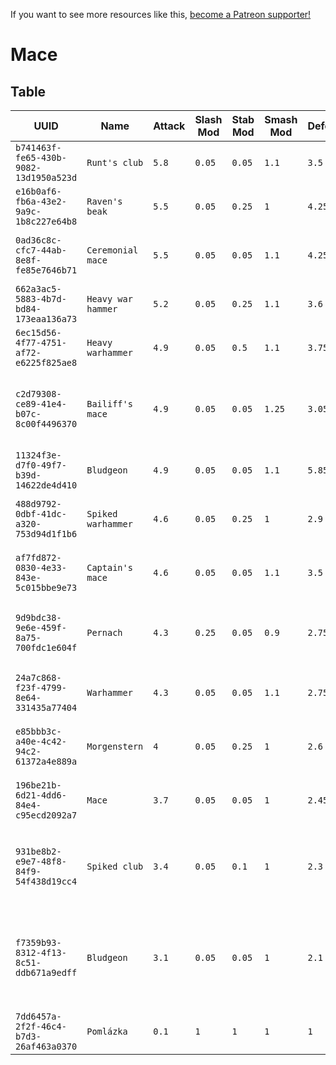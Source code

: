 <!-- TITLE: Mace -->

If you want to see more resources like this, [become a Patreon supporter!](https://www.patreon.com/fireundubh) 

# Mace
## Table

UUID | Name | Attack | Slash Mod | Stab Mod | Smash Mod | Defense | Str Req | Agi Req | Location
--- | --- | --- | --- | --- | --- | --- | --- | --- | ---
`b741463f-fe65-430b-9082-13d1950a523d` | `Runt's club` | `5.8` | `0.05` | `0.05` | `1.1` | `3.5` | `14` | `0` | Runt
`e16b0af6-fb6a-43e2-9a9c-1b8c227e64b8` | `Raven's beak` | `5.5` | `0.05` | `0.25` | `1` | `4.25` | `13` | `0` | q_escape_from_Vranik_4
`0ad36c8c-cfc7-44ab-8e8f-fe85e7646b71` | `Ceremonial mace` | `5.5` | `0.05` | `0.05` | `1.1` | `4.25` | `13` | `0` | Sold by Rattay swordsmith<br>Sold by Sassau swordsmith
`662a3ac5-5883-4b7d-bd84-173eaa136a73` | `Heavy war hammer` | `5.2` | `0.05` | `0.25` | `1.1` | `3.6` | `10` | `0` | 
`6ec15d56-4f77-4751-af72-e6225f825ae8` | `Heavy warhammer` | `4.9` | `0.05` | `0.5` | `1.1` | `3.75` | `10` | `0` | Ancient Map IV (Treasures of the Past DLC)
`c2d79308-ce89-41e4-b07c-8c00f4496370` | `Bailiff's mace` | `4.9` | `0.05` | `0.05` | `1.25` | `3.05` | `10` | `0` | Sold by Rattay swordsmith<br>Sold by Sassau swordsmith<br>Treasure map IX<br>ultimate_hangoverSpot
`11324f3e-d7f0-49f7-b39d-14622de4d410` | `Bludgeon` | `4.9` | `0.05` | `0.05` | `1.1` | `5.85` | `10` | `0` | 
`488d9792-0dbf-41dc-a320-753d94d1f1b6` | `Spiked warhammer` | `4.6` | `0.05` | `0.25` | `1` | `2.9` | `8` | `0` | Ancient Map III (Treasures of the Past DLC)<br>Treasure map VIII
`af7fd872-0830-4e33-843e-5c015bbe9e73` | `Captain's mace` | `4.6` | `0.05` | `0.05` | `1.1` | `3.5` | `8` | `0` | Sold by Rattay swordsmith<br>Sold by Sassau swordsmith
`9d9bdc38-9e6e-459f-8a75-700fdc1e604f` | `Pernach` | `4.3` | `0.25` | `0.05` | `0.9` | `2.75` | `7` | `0` | Sold by Rattay swordsmith<br>Sold by Sassau swordsmith<br>poi_talmberk_north_sack4
`24a7c868-f23f-4799-8e64-331435a77404` | `Warhammer` | `4.3` | `0.05` | `0.05` | `1.1` | `2.75` | `7` | `0` | Sold by Rattay swordsmith<br>Sold by Sassau swordsmith
`e85bbb3c-a40e-4c42-94c2-61372a4e889a` | `Morgenstern` | `4` | `0.05` | `0.25` | `1` | `2.6` | `6` | `0` | Sold by Rattay swordsmith<br>Sold by Sassau swordsmith
`196be21b-6d21-4dd6-84e4-c95ecd2092a7` | `Mace` | `3.7` | `0.05` | `0.05` | `1` | `2.45` | `4` | `0` | Sold by Rattay swordsmith<br>Sold by Sassau swordsmith
`931be8b2-e9e7-48f8-84f9-54f438d19cc4` | `Spiked club` | `3.4` | `0.05` | `0.1` | `1` | `2.3` | `3` | `0` | Sold by Rattay blacksmith<br>Sold by Sassau blacksmith<br>Sold by Samopesh blacksmith<br>poi_sklice_east_chest2
`f7359b93-8312-4f13-8c51-ddb671a9edff` | `Bludgeon` | `3.1` | `0.05` | `0.05` | `1` | `2.1` | `1` | `0` | Sold by Rattay blacksmith<br>Sold by Sassau blacksmith<br>Sold by Samopesh blacksmith<br>Found in stashes in every town<br>q_nightsWatch_provisions
`7dd6457a-2f2f-46c4-b7d3-26af463a0370` | `Pomlázka` | `0.1` | `1` | `1` | `1` | `1` | `0` | `1` | Top of Monastery in stash